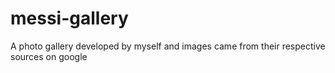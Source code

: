 # messi-gallery
A photo gallery developed by myself and images came from their respective sources on google
